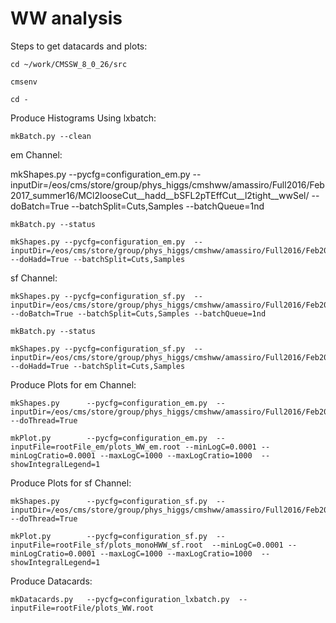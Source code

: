 WW analysis
===========

Steps to get datacards and plots:

    cd ~/work/CMSSW_8_0_26/src

    cmsenv

    cd -


Produce Histograms Using lxbatch:

    mkBatch.py --clean

em Channel:

   mkShapes.py --pycfg=configuration_em.py  --inputDir=/eos/cms/store/group/phys_higgs/cmshww/amassiro/Full2016/Feb2017_summer16/MCl2looseCut__hadd__bSFL2pTEffCut__l2tight__wwSel/  --doBatch=True --batchSplit=Cuts,Samples --batchQueue=1nd

    mkBatch.py --status

    mkShapes.py --pycfg=configuration_em.py  --inputDir=/eos/cms/store/group/phys_higgs/cmshww/amassiro/Full2016/Feb2017_summer16/MCl2looseCut__hadd__bSFL2pTEffCut__l2tight__wwSel/ --doHadd=True --batchSplit=Cuts,Samples


sf Channel:

    mkShapes.py --pycfg=configuration_sf.py  --inputDir=/eos/cms/store/group/phys_higgs/cmshww/amassiro/Full2016/Feb2017_summer16/MCl2looseCut__hadd__bSFL2pTEffCut__l2tight__sfSel/  --doBatch=True --batchSplit=Cuts,Samples --batchQueue=1nd

    mkBatch.py --status

    mkShapes.py --pycfg=configuration_sf.py  --inputDir=/eos/cms/store/group/phys_higgs/cmshww/amassiro/Full2016/Feb2017_summer16/MCl2looseCut__hadd__bSFL2pTEffCut__l2tight__sfSel/ --doHadd=True --batchSplit=Cuts,Samples


Produce Plots for em Channel:

    mkShapes.py      --pycfg=configuration_em.py  --inputDir=/eos/cms/store/group/phys_higgs/cmshww/amassiro/Full2016/Feb2017_summer16/MCl2looseCut__hadd__bSFL2pTEffCut__l2tight__wwSel/ --doThread=True

    mkPlot.py        --pycfg=configuration_em.py  --inputFile=rootFile_em/plots_WW_em.root --minLogC=0.0001 --minLogCratio=0.0001 --maxLogC=1000 --maxLogCratio=1000  --showIntegralLegend=1  


Produce Plots for sf Channel:

    mkShapes.py      --pycfg=configuration_sf.py  --inputDir=/eos/cms/store/group/phys_higgs/cmshww/amassiro/Full2016/Feb2017_summer16/MCl2looseCut__hadd__bSFL2pTEffCut__l2tight__sfSel/ --doThread=True

    mkPlot.py        --pycfg=configuration_sf.py  --inputFile=rootFile_sf/plots_monoHWW_sf.root  --minLogC=0.0001 --minLogCratio=0.0001 --maxLogC=1000 --maxLogCratio=1000  --showIntegralLegend=1

Produce Datacards:

    mkDatacards.py   --pycfg=configuration_lxbatch.py  --inputFile=rootFile/plots_WW.root

